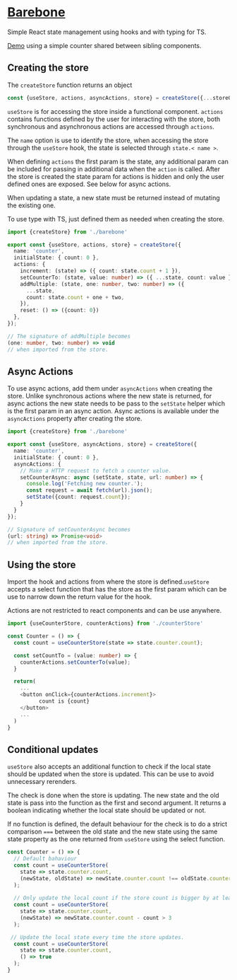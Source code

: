 # [Barebone](src/barebone)
Simple React state management using hooks and with typing for TS.

[Demo](https://seegg.github.io/barebone-demo/) using
a simple counter shared between sibling components.

## Creating the store
The `createStore` function returns an object
```ts
const {useStore, actions, asyncActions, store} = createStore({...storeOptions});
```
`useStore` is for accessing the store inside a functional component. 
`actions` contains functions defined by the user for interacting with 
the store, both synchronous and asynchronous actions are accessed through
`actions`.

The `name` option is use to identify the store, when accessing the store
through the `useStore` hook, the state is selected through `state.< name >`.

When defining `actions` the first param is the state, any additional
param can be included for passing in additional data when the `action`
is called. After the store is created the state param for actions is 
hidden and only the user defined ones are exposed. See below for 
async actions.

When updating a state, a new state must be returned instead of mutating
the existing one.

To use type with TS, just defined them as needed when creating the store.

```ts
import {createStore} from './barebone'

export const {useStore, actions, store} = createStore({
  name: 'counter',
  initialState: { count: 0 },
  actions: {
    increment: (state) => ({ count: state.count + 1 }),
    setCounterTo: (state, value: number) => ({ ...state, count: value }),
    addMultiple: (state, one: number, two: number) => ({
      ...state,
      count: state.count + one + two,
    }),
    reset: () => ({count: 0})
  },
});

// The signature of addMultiple becomes
(one: number, two: number) => void
// when imported from the store.
```
## Async Actions

To use async actions, add them under `asyncActions` when creating the
store. Unlike synchronous actions where the new state is returned, for async
actions the new state needs to be pass to the `setState` helper which
is the first param in an async action. Async actions is available under
the `asyncActions` property after creating the store.

```ts
import {createStore} from './barebone'

export const {useStore, asyncActions, store} = createStore({
  name: 'counter',
  initialState: { count: 0 },
  asyncActions: {
    // Make a HTTP request to fetch a counter value.
    setCounterAsync: async (setState, state, url: number) => {
      console.log('Fetching new counter.');
      const request = await fetch(url).json();
      setState({count: request.count});
    }
  }
});

// Signature of setCounterAsync becomes
(url: string) => Promise<void>
// when imported from the store.
```
## Using the store
Import the hook and actions from where the store is defined.`useStore` 
accepts a select function that has the store as the first param which
can be use to narrow down the return value for the hook.

Actions are not restricted to react components and can be use anywhere.
```ts
import {useCounterStore, counterActions} from './counterStore'

const Counter = () => {
  const count = useCounterStore(state => state.counter.count);

  const setCountTo = (value: number) => {
    counterActions.setCounterTo(value);
  }

  return(
    ...
    <button onClick={counterActions.increment}>
          count is {count}
    </button>
    ...
  )
}

```
## Conditional updates
`useStore` also accepts an additional function to check if the local 
state should be updated when the store is updated. This can be
use to avoid unnecessary rerenders.

The check is done when the store is updating. The new state and
the old state is pass into the function as the first and second argument.
It returns a boolean indicating whether the local state should be
updated or not.

If no function is defined, the default behaviour for the check is to do
a strict comparison `===` between the old state and the new state using the
same state property as the one returned from `useStore` using the select
function.

```ts
const Counter = () => {
  // Default bahaviour
  const count = useCounterStore(
    state => state.counter.count,
    (newState, oldState) => newState.counter.count !== oldState.counter.count
  );
  
  // Only update the local count if the store count is bigger by at least 3.
  const count = useCounterStore(
    state => state.counter.count,
    (newState) => newState.counter.count - count > 3
  );

 // Update the local state every time the store updates.
  const count = useCounterStore(
    state => state.counter.count,
    () => true
  );
}

```
